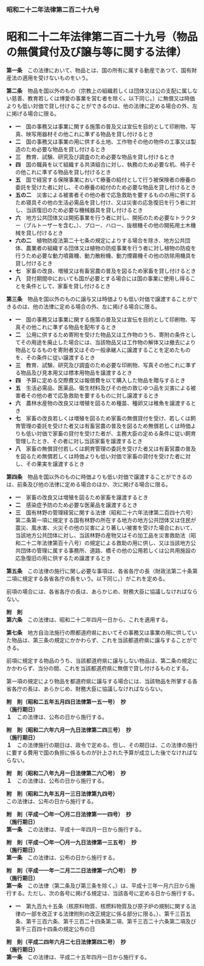 ### 昭和二十二年法律第二百二十九号  
# 昭和二十二年法律第二百二十九号（物品の無償貸付及び譲与等に関する法律）  
  
**第一条**　この法律において、物品とは、国の所有に属する動産であつて、国有財産法の適用を受けないものをいう。  
  
**第二条**　物品を国以外のもの（宗教上の組織若しくは団体又は公の支配に属しない慈善、教育若しくは博愛の事業を営む者を除く。以下同じ。）に無償又は時価よりも低い対価で貸し付けることができるのは、他の法律に定める場合の外、左に掲げる場合に限る。  
* **一**　国の事務又は事業に関する施策の普及又は宣伝を目的として印刷物、写真、映写用器材その他これに準ずる物品を貸し付けるとき  
* **二**　国の事務又は事業の用に供する土地、工作物その他の物件の工事又は製造のため必要な物品を貸し付けるとき  
* **三**　教育、試験、研究及び調査のため必要な物品を貸し付けるとき  
* **四**　国の職員を以て組織する共済組合に対し、執務のため必要な机、椅子その他これに準ずる物品を貸し付けるとき  
* **五**　国で経営する保険事業において療養の給付として行う被保険者の療養の委託を受けた者に対し、その療養の給付のため必要な物品を貸し付けるとき  
* **五の二**　災害による被害者その他の者で応急救助を要するものの用に供するため寝具その他の生活必需品を貸し付け、又は災害の応急復旧を行う者に対し、当該復旧のため必要な機械器具を貸し付けるとき  
* **六**　地方公共団体又は開拓事業を行う者に対し、開拓のため必要なトラクター（ブルトーザーを含む。）、プロー、ハロー、抜根機その他の開拓用土木機械を貸し付けるとき  
* **六の二**　植物防疫法第二十七条の規定によりする場合を除き、地方公共団体、農業者の組織する団体又は植物の防疫事業を行う者に対し植物の防疫を行うため必要な動力噴霧機、動力散粉機、動力煙霧機その他の防除用機具を貸し付けるとき  
* **七**　家畜の改良、増殖又は有畜営農の普及を図るため家畜を貸し付けるとき  
* **八**　貸付期間中においても国が必要とする場合には国の事業に使用し得ることを条件として、家畜を貸し付けるとき  
  
**第三条**　物品を国以外のものに譲与又は時価よりも低い対価で譲渡することができるのは、他の法律に定める場合の外、左に掲げる場合に限る。  
* **一**　国の事務又は事業に関する施策の普及又は宣伝を目的として印刷物、写真その他これに準ずる物品を配布するとき  
* **二**　公用に供するため寄附を受けた物品又は工作物のうち、寄附の条件としてその用途を廃止した場合には、当該物品又は工作物の解体又は撤去により物品となるものを寄附者又はその一般承継人に譲渡することを定めたものを、その条件に従い譲渡するとき  
* **三**　教育、試験、研究及び調査のため必要な印刷物、写真その他これに準ずる物品及び見本用又は標本用物品を譲渡するとき  
* **四**　予算に定める交際費又は報償費を以て購入した物品を贈与するとき  
* **五**　生活必需品、医薬品、衛生材料及びその他の救じゆつ品を災害による被害者その他の者で応急救助を要するものに対し譲渡するとき  
* **六**　農林水産物の改良又は増殖を図るため種苗、種卵又は稚魚を譲渡するとき  
* **七**　家畜の改良若しくは増殖を図るため家畜の無償貸付を受け、若しくは飼育管理の委託を受けた者又は有畜営農の普及を図るため無償若しくは時価よりも低い対価で家畜の貸付を受けた者が、主務大臣の定める条件に従い飼育管理したとき、その者に対し当該家畜を譲渡するとき  
* **八**　家畜の無償貸付若しくは飼育管理の委託を受けた者又は有畜営農の普及を図るため無償若しくは時価よりも低い対価で家畜の貸付を受けた者に対し、その果実を譲渡するとき  
  
**第四条**　物品を国以外のものに時価よりも低い対価で譲渡することができるのは、前条及び他の法律に定める場合のほか、次に掲げる場合に限る。  
* **一**　家畜の改良又は増殖を図るため家畜を譲渡するとき  
* **二**　感染症予防のため必要な医薬品を譲渡するとき  
* **三**　国有林野の管理経営に関する法律（昭和二十六年法律第二百四十六号）第二条第一項に規定する国有林野の所在する地方の地方公共団体又は住民が震災、風水害、火災その他の災害により著しい被害を受けた場合において、当該地方公共団体に対し、当該林野の産物又はその加工品を災害救助法（昭和二十二年法律第百十八号）の規定による救助の用に供し、又は当該地方公共団体の管理に属する事務所、道路、橋その他の公用若しくは公共用施設の応急復旧の用に供するため譲渡するとき  
  
**第五条**　この法律の施行に関し必要な事項は、各省各庁の長（財政法第二十条第二項に規定する各省各庁の長をいう。以下同じ。）がこれを定める。  
  
前項の場合には、各省各庁の長は、あらかじめ、財務大臣に協議しなければならない。  
  
**附　則**  
**第六条**　この法律は、昭和二十二年四月一日から、これを適用する。  
  
**第七条**　地方自治法施行の際都道府県においてその事務又は事業の用に供していた物品は、第三条の規定にかかわらず、これを当該都道府県に譲与することができる。  
  
前項に規定する物品のうち、当該都道府県に譲与しない物品は、第二条の規定にかかわらず、当分の間、これを当該都道府県に無償で貸し付けるものとする。  
  
第一項の規定により物品を都道府県に譲与する場合には、当該物品を所掌する各省各庁の長は、あらかじめ、財務大臣に協議しなければならない。  
  
**附　則（昭和二五年五月四日法律第一五一号）　抄**  
**（施行期日）**  
**１**　この法律は、公布の日から施行する。  
  
**附　則（昭和二六年六月一九日法律第二四三号）　抄**  
**（施行期日）**  
**１**　この法律施行の期日は、政令で定める。但し、その期日は、この法律の施行に要する費用で国の負担に係るものが計上された予算が成立した後でなければならない。  
  
**附　則（昭和二八年九月一日法律第二六〇号）　抄**  
**１**　この法律は、公布の日から施行する。  
  
**附　則（昭和二九年五月一三日法律第九四号）**  
この法律は、公布の日から施行する。  
  
**附　則（平成一〇年一〇月二日法律第一一四号）　抄**  
**（施行期日）**  
**第一条**　この法律は、平成十一年四月一日から施行する。  
  
**附　則（平成一〇年一〇月一九日法律第一三五号）　抄**  
**（施行期日）**  
**第一条**　この法律は、公布の日から施行する。  
  
**附　則（平成一一年一二月二二日法律第一六〇号）　抄**  
**（施行期日）**  
**第一条**　この法律（第二条及び第三条を除く。）は、平成十三年一月六日から施行する。ただし、次の各号に掲げる規定は、当該各号に定める日から施行する。  
* **一**　第九百九十五条（核原料物質、核燃料物質及び原子炉の規制に関する法律の一部を改正する法律附則の改正規定に係る部分に限る。）、第千三百五条、第千三百六条、第千三百二十四条第二項、第千三百二十六条第二項及び第千三百四十四条の規定公布の日  
  
**附　則（平成二四年六月二七日法律第四二号）　抄**  
**（施行期日）**  
**第一条**　この法律は、平成二十五年四月一日から施行する。  
  
